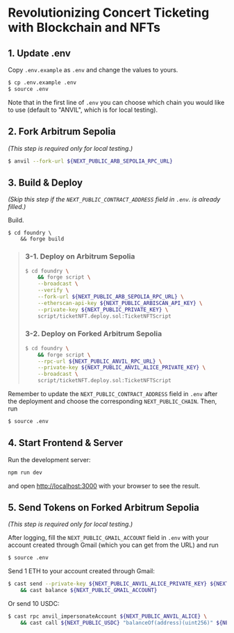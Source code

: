 # Revolutionizing Concert Ticketing with Blockchain and NFTs

## 1. Update .env

Copy `.env.example` as `.env` and change the values to yours.

```bash
$ cp .env.example .env
$ source .env
```

Note that in the first line of `.env` you can choose which chain you would like to use (default to "ANVIL", which is for local testing).

## 2. Fork Arbitrum Sepolia

*(This step is required only for local testing.)*

```bash
$ anvil --fork-url ${NEXT_PUBLIC_ARB_SEPOLIA_RPC_URL}
```

## 3. Build & Deploy

*(Skip this step if the `NEXT_PUBLIC_CONTRACT_ADDRESS` field in `.env`. is already filled.)*

Build.

```
$ cd foundry \
    && forge build
```

> ### 3-1. Deploy on Arbitrum Sepolia
> 
> ```bash
> $ cd foundry \
>     && forge script \
>     --broadcast \
>     --verify \
>     --fork-url ${NEXT_PUBLIC_ARB_SEPOLIA_RPC_URL} \
>     --etherscan-api-key ${NEXT_PUBLIC_ARBISCAN_API_KEY} \
>     --private-key ${NEXT_PUBLIC_PRIVATE_KEY} \
>     script/ticketNFT.deploy.sol:TicketNFTScript
> ```
>
> 
> ### 3-2. Deploy on Forked Arbitrum Sepolia
>
> 
> ```bash
> $ cd foundry \
>     && forge script \
>     --rpc-url ${NEXT_PUBLIC_ANVIL_RPC_URL} \
>     --private-key ${NEXT_PUBLIC_ANVIL_ALICE_PRIVATE_KEY} \
>     --broadcast \
>     script/ticketNFT.deploy.sol:TicketNFTScript
> ```

Remember to update the `NEXT_PUBLIC_CONTRACT_ADDRESS` field in `.env` after the deployment and choose the corresponding `NEXT_PUBLIC_CHAIN`. Then, run

```bash
$ source .env
```

## 4. Start Frontend & Server

Run the development server:

```bash
npm run dev
```

and open [http://localhost:3000](http://localhost:3000) with your browser to see the result.

## 5. Send Tokens on Forked Arbitrum Sepolia

*(This step is required only for local testing.)*

After logging, fill the `NEXT_PUBLIC_GMAIL_ACCOUNT` field in `.env` with your account created through Gmail (which you can get from the URL) and run

```bash
$ source .env
```

Send 1 ETH to your account created through Gmail:

```bash
$ cast send --private-key ${NEXT_PUBLIC_ANVIL_ALICE_PRIVATE_KEY} ${NEXT_PUBLIC_GMAIL_ACCOUNT} --value 1ether \
    && cast balance ${NEXT_PUBLIC_GMAIL_ACCOUNT}
```

Or send 10 USDC:

```bash
$ cast rpc anvil_impersonateAccount ${NEXT_PUBLIC_ANVIL_ALICE} \
    && cast call ${NEXT_PUBLIC_USDC} "balanceOf(address)(uint256)" ${NEXT_PUBLIC_GMAIL_ACCOUNT}
```